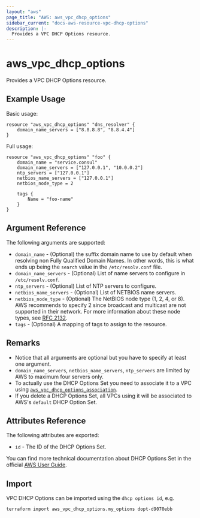 ```yaml
---
layout: "aws"
page_title: "AWS: aws_vpc_dhcp_options"
sidebar_current: "docs-aws-resource-vpc-dhcp-options"
description: |-
  Provides a VPC DHCP Options resource.
---
```


# aws\_vpc\_dhcp\_options

Provides a VPC DHCP Options resource.

## Example Usage

Basic usage:

```
resource "aws_vpc_dhcp_options" "dns_resolver" {
	domain_name_servers = ["8.8.8.8", "8.8.4.4"]
}
```

Full usage:

```
resource "aws_vpc_dhcp_options" "foo" {
	domain_name = "service.consul"
	domain_name_servers = ["127.0.0.1", "10.0.0.2"]
	ntp_servers = ["127.0.0.1"]
	netbios_name_servers = ["127.0.0.1"]
	netbios_node_type = 2

	tags {
		Name = "foo-name"
	}
}
```

## Argument Reference

The following arguments are supported:

* `domain_name` - (Optional) the suffix domain name to use by default when resolving non Fully Qualified Domain Names. In other words, this is what ends up being the `search` value in the `/etc/resolv.conf` file.
* `domain_name_servers` - (Optional) List of name servers to configure in `/etc/resolv.conf`.
* `ntp_servers` - (Optional) List of NTP servers to configure.
* `netbios_name_servers` - (Optional) List of NETBIOS name servers.
* `netbios_node_type` - (Optional) The NetBIOS node type (1, 2, 4, or 8). AWS recommends to specify 2 since broadcast and multicast are not supported in their network. For more information about these node types, see [RFC 2132](http://www.ietf.org/rfc/rfc2132.txt).
* `tags` - (Optional) A mapping of tags to assign to the resource.

## Remarks
* Notice that all arguments are optional but you have to specify at least one argument.
* `domain_name_servers`, `netbios_name_servers`, `ntp_servers` are limited by AWS to maximum four servers only.
* To actually use the DHCP Options Set you need to associate it to a VPC using [`aws_vpc_dhcp_options_association`](/docs/providers/aws/r/vpc_dhcp_options_association.html).
* If you delete a DHCP Options Set, all VPCs using it will be associated to AWS's `default` DHCP Option Set.

## Attributes Reference

The following attributes are exported:

* `id` - The ID of the DHCP Options Set.

You can find more technical documentation about DHCP Options Set in the
official [AWS User Guide](https://docs.aws.amazon.com/AmazonVPC/latest/UserGuide/VPC_DHCP_Options.html).


## Import

VPC DHCP Options can be imported using the `dhcp options id`, e.g. 

```
terraform import aws_vpc_dhcp_options.my_options dopt-d9070ebb
```